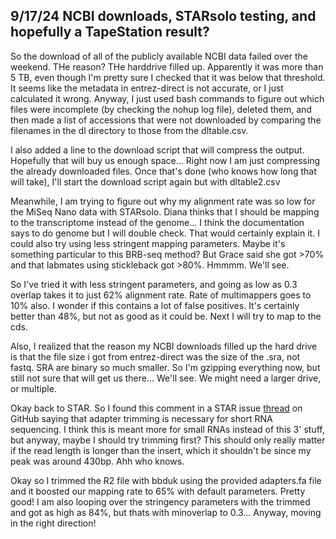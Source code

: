 ## 9/17/24 NCBI downloads, STARsolo testing, and hopefully a TapeStation result?

So the download of all of the publicly available NCBI data failed over the weekend. THe reason? THe harddrive filled up. Apparently it was more than 5 TB, even though I'm pretty sure I checked that 
it was below that threshold. It seems like the metadata in entrez-direct is not accurate, or I just calculated it wrong. Anyway, I just used bash commands to figure out which files were incomplete 
(by checking the nohup log file), deleted them, and then made a list of accessions that were not downloaded by comparing the filenames in the dl directory to those from the dltable.csv.

I also added a line to the download script that will compress the output. Hopefully that will buy us enough space... Right now I am just compressing  the already downloaded files. Once that's done 
(who knows how long that will take), I'll start the download script again but with dltable2.csv

Meanwhile, I am trying to figure out why my alignment rate was so low for the MiSeq Nano data with STARsolo. Diana thinks that I should be mapping to the transcriptome instead of the genome... I 
think the documentation says to do genome but I will double check. That would certainly explain it. I could also try using less stringent mapping parameters. Maybe it's something particular to this 
BRB-seq method? But Grace said she got >70% and that labmates using stickleback got >80%. Hmmmm. We'll see.

So I've tried it with less stringent parameters, and going as low as 0.3 overlap takes it to just 62% alignment rate. Rate of multimappers goes to 10% also. I wonder if this contains a lot of false 
positives. It's certainly better than 48%, but not as good as it could be. Next I will try to map to the cds.

Also, I realized that the reason my NCBI downloads filled up the hard drive is that the file size i got from entrez-direct was the size of the .sra, not fastq. SRA are binary so much smaller. So I'm 
gzipping everything now, but still not sure that will get us there... We'll see. We might need a larger drive, or multiple.

Okay back to STAR. So I found this comment in a STAR issue [thread](https://github.com/alexdobin/STAR/issues/455) on GitHub saying that adapter trimming is necessary for short RNA sequencing. I 
think this is meant more for small RNAs instead of 
this 3' stuff, but anyway, maybe I should try trimming first? This should only really matter if the read length is longer than the insert, which it shouldn't be since my peak was around 430bp. Ahh 
who knows.

Okay so I trimmed the R2 file with bbduk using the provided adapters.fa file and it boosted our mapping rate to 65% with default parameters. Pretty good! I am also looping over the stringency 
parameters with the trimmed and got as high as 84%, but thats with minoverlap to 0.3... Anyway, moving in the right direction!
